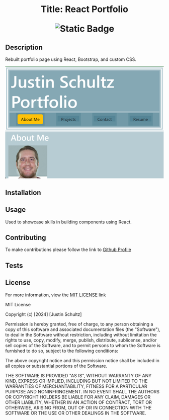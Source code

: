 
# <p align="center">Title: React Portfolio</p> <p align="center">![Static Badge](https://img.shields.io/badge/License-MIT-blue)</p>

## Description
Rebuilt portfolio page using React, Bootstrap, and custom CSS.

![Article Preview](./public/images/Screenshot%202024-01-03%20111337.png)
    
## Installation

## Usage
Used to showcase skills in building components using React. 
    
## Contributing
To make contributions please follow the link to [Github Profile](https://github.com/justin-schultz37/react-portfolio)
    
## Tests

## License
For more information, view the [MIT LICENSE](https://choosealicense.com/licenses/mit/) link

MIT License

Copyright (c) [2024] [Justin Schultz]

Permission is hereby granted, free of charge, to any person obtaining a copy
of this software and associated documentation files (the "Software"), to deal
in the Software without restriction, including without limitation the rights
to use, copy, modify, merge, publish, distribute, sublicense, and/or sell
copies of the Software, and to permit persons to whom the Software is
furnished to do so, subject to the following conditions:

The above copyright notice and this permission notice shall be included in all
copies or substantial portions of the Software.

THE SOFTWARE IS PROVIDED "AS IS", WITHOUT WARRANTY OF ANY KIND, EXPRESS OR
IMPLIED, INCLUDING BUT NOT LIMITED TO THE WARRANTIES OF MERCHANTABILITY,
FITNESS FOR A PARTICULAR PURPOSE AND NONINFRINGEMENT. IN NO EVENT SHALL THE
AUTHORS OR COPYRIGHT HOLDERS BE LIABLE FOR ANY CLAIM, DAMAGES OR OTHER
LIABILITY, WHETHER IN AN ACTION OF CONTRACT, TORT OR OTHERWISE, ARISING FROM,
OUT OF OR IN CONNECTION WITH THE SOFTWARE OR THE USE OR OTHER DEALINGS IN THE
SOFTWARE.

